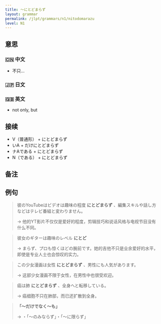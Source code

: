 ```yaml
---
title: 〜にとどまらず
layout: grammar
permalink: /jlpt/grammars/n1/nitodomarazu
level: N1
---
```


## 意思

### 🇨🇳 中文

- 不只...

### 🇯🇵 日文


### 🇬🇧 英文

- not only, but

## 接续

- V（普通形） + にとどまらず
- いA + だけにとどまらず
- ナAである + にとどまらず
- N（である） + にとどまらず

## 备注


## 例句

> 彼のYouTubeはビデオは趣味の程度 **にとどまらず** 、編集スキルや話し方などはテレビ番組と変わりません。
>
> → 他的YT影片不仅仅是爱好的程度，剪辑技巧和说话风格与电视节目没有什么不同。

> 彼女のギターは趣味のレベル **にとど**
>
> → まらず、プロも惊くほどの腕前です。她的吉他不只是业余爱好的水平，即使是专业人士也会惊叹的实力。

> この少女漫画は女性 **にとどまらず** 、男性にも人気があります。
>
> → 这部少女漫画不限于女性，在男性中也很受欢迎。

> 癌は肺 **にとどまらず** 、全身へと転移している。
>
> → 癌细胞不只在肺部，而已还扩散到全身。

> **「〜だけでなく〜も」**
>
> → ・「〜のみならず」・「〜に限らず」

